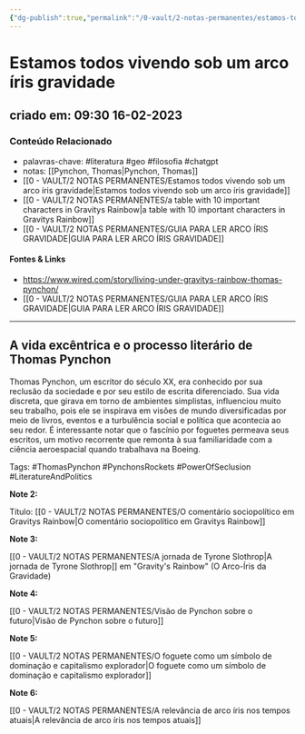 ```yaml
---
{"dg-publish":true,"permalink":"/0-vault/2-notas-permanentes/estamos-todos-vivendo-sob-um-arco-iris-gravidade/","tags":["permanente","literatura","geo","filosofia","chatgpt","ThomasPynchon","PynchonsRockets","PowerOfSeclusion","LiteratureAndPolitics"],"dgHomeLink":true,"dgShowLocalGraph":true,"dgShowFileTree":true,"dgEnableSearch":true,"noteIcon":""}
---
```


# Estamos todos vivendo sob um arco íris gravidade

## criado em: 09:30 16-02-2023

### Conteúdo Relacionado

- palavras-chave: #literatura #geo #filosofia #chatgpt 
- notas: [[Pynchon, Thomas\|Pynchon, Thomas]]
- [[0 - VAULT/2 NOTAS PERMANENTES/Estamos todos vivendo sob um arco íris gravidade\|Estamos todos vivendo sob um arco íris gravidade]]
- [[0 - VAULT/2 NOTAS PERMANENTES/a table with 10 important characters in Gravitys Rainbow\|a table with 10 important characters in Gravitys Rainbow]]
- [[0 - VAULT/2 NOTAS PERMANENTES/GUIA PARA LER ARCO ÍRIS GRAVIDADE\|GUIA PARA LER ARCO ÍRIS GRAVIDADE]]

#### Fontes & Links

- https://www.wired.com/story/living-under-gravitys-rainbow-thomas-pynchon/
- [[0 - VAULT/2 NOTAS PERMANENTES/GUIA PARA LER ARCO ÍRIS GRAVIDADE\|GUIA PARA LER ARCO ÍRIS GRAVIDADE]]
---

## A vida excêntrica e o processo literário de Thomas Pynchon

Thomas Pynchon, um escritor do século XX, era conhecido por sua reclusão da sociedade e por seu estilo de escrita diferenciado. Sua vida discreta, que girava em torno de ambientes simplistas, influenciou muito seu trabalho, pois ele se inspirava em visões de mundo diversificadas por meio de livros, eventos e a turbulência social e política que acontecia ao seu redor. É interessante notar que o fascínio por foguetes permeava seus escritos, um motivo recorrente que remonta à sua familiaridade com a ciência aeroespacial quando trabalhava na Boeing.


Tags: #ThomasPynchon #PynchonsRockets #PowerOfSeclusion #LiteratureAndPolitics

**Note 2:**

Título: [[0 - VAULT/2 NOTAS PERMANENTES/O comentário sociopolítico em Gravitys Rainbow\|O comentário sociopolítico em Gravitys Rainbow]]



**Note 3:**

[[0 - VAULT/2 NOTAS PERMANENTES/A jornada de Tyrone Slothrop\|A jornada de Tyrone Slothrop]] em "Gravity's Rainbow" (O Arco-Íris da Gravidade)


**Note 4:**

[[0 - VAULT/2 NOTAS PERMANENTES/Visão de Pynchon sobre o futuro\|Visão de Pynchon sobre o futuro]]



**Note 5:**

[[0 - VAULT/2 NOTAS PERMANENTES/O foguete como um símbolo de dominação e capitalismo explorador\|O foguete como um símbolo de dominação e capitalismo explorador]] 



**Note 6:**

[[0 - VAULT/2 NOTAS PERMANENTES/A relevância de arco íris nos tempos atuais\|A relevância de arco íris nos tempos atuais]]

